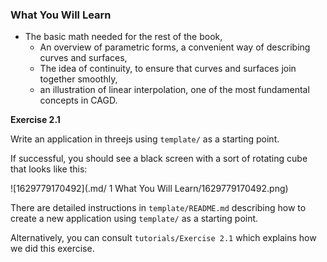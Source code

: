 ### What You Will Learn

* The basic math needed for the rest of the book,
  * An overview of parametric forms, a convenient way of describing curves and surfaces,
  * The idea of continuity, to ensure that curves and surfaces join together smoothly,
  * an illustration of linear interpolation, one of the most fundamental concepts in CAGD.



**Exercise 2.1**

Write an application in threejs using `template/` as a starting point.

If successful, you should see a black screen with a sort of rotating cube that looks like this:

![1629779170492](.md/ 1 What You Will Learn/1629779170492.png)

There are detailed instructions in `template/README.md` describing how to create a new application using `template/` as a starting point.

Alternatively, you can consult `tutorials/Exercise 2.1` which explains how we did this exercise.

